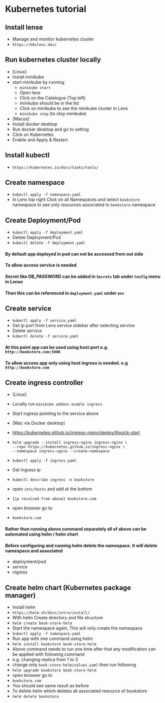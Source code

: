 # Kubernetes tutorial

## Install lense
- Manage and monitor kubernetes cluster
- `https://k8slens.dev/`

## Run kubernetes cluster locally
- [Linux]
- install minikube
- start minikube by running 
    - `minikube start`
    - Open lens
    - Click on the Catalogue (Top left)
    - minikube should be in the list 
    - Click on minikube to see the minikube cluster in Lens
    - `minikube stop` (to stop minikube)
- [Macos]
- Install docker desktop
- Run docker desktop and go to setting
- Click on Kubernetes
- Enable and Apply & Restart

## Install kubectl
- `https://kubernetes.io/docs/tasks/tools/`

## Create namespace
- `kubectl apply -f namespace.yaml`
- In Lens top right Click on all Namespaces and select `bookstore` namespace to see only resources associated to `bookstore` namespace

## Create Deployment/Pod
- `kubectl apply -f deployment.yaml`
- Delete Deployment/Pod
- `kubectl delete -f deployment.yaml`
#### By default app deployed in pod can not be accessed from out side
#### To allow access service is needed
#### Secret like DB_PASSWORD can be added in `Secrets` tab under `Config` menu in Lense
#### Then this can be referenced in `deployment.yaml` under `env`

## Create service
- `kubectl apply -f service.yaml`
- Get ip port from Lens service sidebar after selecting service
- Delete service
- `kubectl delete -f service.yaml`

#### At this point app can be used using host:port e.g. `http://bookstore.com:5000`
#### To allow access app only using host ingress is needed. e.g `http://bookstore.com`

## Create ingress controller
- [Linux]
- Locally run `minikube addons enable ingress` 
- Start ingress pointing to the service above

- [Mac via Docker desktop]
- https://kubernetes.github.io/ingress-nginx/deploy/#quick-start
- ```
  helm upgrade --install ingress-nginx ingress-nginx \
  --repo https://kubernetes.github.io/ingress-nginx \
  --namespace ingress-nginx --create-namespace
  ```
- `kubectl apply -f ingress.yaml`
- Get ingress ip
- `kubectl describe ingress -n bookstore`
- open `/etc/hosts` and add at the bottom 
- `{ip received from above} bookstore.com`
- open browser go to 
- `bookstore.com`

#### Rather than running above command separately all of above can be automated using helm / helm chart
#### Before configuring and running helm delete the namespace. It will delete namespace and associated
- deployment/pod
- service
- ingress

## Create helm chart (Kubernetes package manager)
- Install helm
- `https://helm.sh/docs/intro/install/`
- With helm Create directory and file structure 
- `helm create book-store-helm`
- Start the namespace again, This will only create the namespace
- `kubectl apply -f namespace.yaml`
- Run app with one command using helm
- `helm install bookstore book-store-helm`
- Above command needs to run one time after that any modification can be applied with following command
- e.g. changing replica from 1 to 3
- change only `book-store-helm/values.yaml` then run following
- `helm upgrade bookstore book-store-helm`
- open browser go to 
- `bookstore.com`
- You should see same result as before
- To delete helm which deletes all associated resource of bookstore
- `helm delete bookstore`